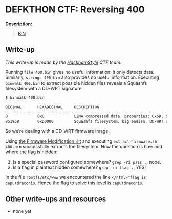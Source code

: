 # DEFKTHON CTF: Reversing 400

**Description:**

> [BIN](400.bin)

## Write-up

_This write-up is made by the [HacknamStyle](http://hacknamstyle.net/) CTF team._

Running `file 400.bin` gives no useful information: it only detects data. Similarly, `strings 400.bin` also provides no useful information. Executing `binwalk 400.bin` to extract possible hidden files reveals a Squashfs filesystem with a DD-WRT signature:

```bash
$ binwalk 400.bin

DECIMAL       HEXADECIMAL     DESCRIPTION
--------------------------------------------------------------------------------
0             0x0             LZMA compressed data, properties: 0x6D, dictionary size: 8388608 bytes, uncompressed size: 2709328 bytes
851968        0xD0000         Squashfs filesystem, big endian, DD-WRT signature, version 3.0, size: 2787244 bytes,  676 inodes, blocksize: 131072 bytes, created: Sat Jan 11 14:04:28 2014
```

So we’re dealing with a DD-WRT firmware image.

Using [the Firmware Modification Kit](https://code.google.com/p/firmware-mod-kit/) and executing `extract-firmware.sh 400.bin` successfully extracts the filesystem. Now the question is how and where the flag is hidden:

1. Is a special password configured somewhere? `grep -ri pass .`, nope.
2. Is a flag in plaintext hidden somewhere? `grep -ri flag .`, YES!

In the file `rootfs/etc/www` we encountered the line `</html>'flag is caputdraconis`. Hence the flag to solve this level is `caputdraconis`.

## Other write-ups and resources

* none yet
